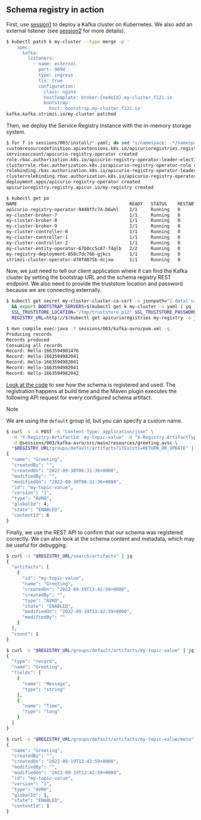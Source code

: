 ## Schema registry in action

First, use [session1](/sessions/001) to deploy a Kafka cluster on Kubernetes.
We also add an external listener (see [session2](/sessions/002) for more details).

```sh
$ kubectl patch k my-cluster --type merge -p '
    spec:
      kafka:
        listeners:
          - name: external
            port: 9094
            type: ingress
            tls: true
            configuration:
              class: nginx
              hostTemplate: broker-{nodeId}.my-cluster.f12i.io
              bootstrap:
                host: bootstrap.my-cluster.f12i.io'
kafka.kafka.strimzi.io/my-cluster patched
```

Then, we deploy the Service Registry instance with the in-memory storage system.

```sh
$ for f in sessions/003/install/*.yaml; do sed "s/namespace: .*/namespace: $NAMESPACE/g" $f | kubectl create -f - ; done
customresourcedefinition.apiextensions.k8s.io/apicurioregistries.registry.apicur.io created
serviceaccount/apicurio-registry-operator created
role.rbac.authorization.k8s.io/apicurio-registry-operator-leader-election-role created
clusterrole.rbac.authorization.k8s.io/apicurio-registry-operator-role created
rolebinding.rbac.authorization.k8s.io/apicurio-registry-operator-leader-election-rolebinding created
clusterrolebinding.rbac.authorization.k8s.io/apicurio-registry-operator-rolebinding created
deployment.apps/apicurio-registry-operator created
apicurioregistry.registry.apicur.io/my-registry created

$ kubectl get po
NAME                                          READY   STATUS    RESTARTS   AGE
apicurio-registry-operator-9448ffc74-b6whl    1/1     Running   0          69s
my-cluster-broker-7                           1/1     Running   0          4m54s
my-cluster-broker-8                           1/1     Running   0          4m27s
my-cluster-broker-9                           1/1     Running   0          5m19s
my-cluster-controller-0                       1/1     Running   0          7m32s
my-cluster-controller-1                       1/1     Running   0          7m32s
my-cluster-controller-2                       1/1     Running   0          7m32s
my-cluster-entity-operator-67b8cc5c87-74qlb   2/2     Running   0          6m59s
my-registry-deployment-858c7dc76b-gjkcs       1/1     Running   0          66s
strimzi-cluster-operator-d78fd875b-dcjxw      1/1     Running   0          8m36s
```

Now, we just need to tell our client application where it can find the Kafka cluster by setting the bootstrap URL and the schema registry REST endpoint.
We also need to provide the truststore location and password because we are connecting externally.

```sh
$ kubectl get secret my-cluster-cluster-ca-cert -o jsonpath="{.data['ca\.p12']}" | base64 -d >/tmp/truststore.p12 \
  && export BOOTSTRAP_SERVERS=$(kubectl get k my-cluster -o yaml | yq '.status.listeners.[] | select(.name == "external").bootstrapServers') \
  SSL_TRUSTSTORE_LOCATION="/tmp/truststore.p12" SSL_TRUSTSTORE_PASSWORD=$(kubectl get secret my-cluster-cluster-ca-cert -o jsonpath="{.data['ca\.password']}" | base64 -d) \
  REGISTRY_URL=http://$(kubectl get apicurioregistries my-registry -o jsonpath="{.status.info.host}")/apis/registry/v2 TOPIC_NAME="my-topic" ARTIFACT_GROUP="default"

$ mvn compile exec:java -f sessions/003/kafka-avro/pom.xml -q
Producing records
Records produced
Consuming all records
Record: Hello-1663594981476
Record: Hello-1663594982041
Record: Hello-1663594982041
Record: Hello-1663594982041
Record: Hello-1663594982042
```

[Look at the code](/sessions/003/kafka-avro/src/main/java/it/fvaleri/example/Main.java) to see how the schema is registered and used.
The registration happens at build time and the Maven plugin executes the following API request for every configured schema artifact.

> [!NOTE]  
> We are using the `default` group id, but you can specify a custom name.

```sh
$ curl -s -X POST -H "Content-Type: application/json" \
  -H "X-Registry-ArtifactId: my-topic-value" -H "X-Registry-ArtifactType: AVRO" \
  -d @sessions/003/kafka-avro/src/main/resources/greeting.avsc \
  "$REGISTRY_URL/groups/default/artifacts?ifExists=RETURN_OR_UPDATE" | jq
{
  "name": "Greeting",
  "createdBy": "",
  "createdOn": "2022-09-30T06:31:36+0000",
  "modifiedBy": "",
  "modifiedOn": "2022-09-30T06:31:36+0000",
  "id": "my-topic-value",
  "version": "1",
  "type": "AVRO",
  "globalId": 4,
  "state": "ENABLED",
  "contentId": 6
}
```

Finally, we use the REST API to confirm that our schema was registered correctly.
We can also look at the schema content and metadata, which may be useful for debugging.

```sh
$ curl -s "$REGISTRY_URL/search/artifacts" | jq
{
  "artifacts": [
    {
      "id": "my-topic-value",
      "name": "Greeting",
      "createdOn": "2022-09-19T13:42:59+0000",
      "createdBy": "",
      "type": "AVRO",
      "state": "ENABLED",
      "modifiedOn": "2022-09-19T13:42:59+0000",
      "modifiedBy": ""
    }
  ],
  "count": 1
}

$ curl -s "$REGISTRY_URL/groups/default/artifacts/my-topic-value" | jq
{
  "type": "record",
  "name": "Greeting",
  "fields": [
    {
      "name": "Message",
      "type": "string"
    },
    {
      "name": "Time",
      "type": "long"
    }
  ]
}

$ curl -s "$REGISTRY_URL/groups/default/artifacts/my-topic-value/meta" | jq
{
  "name": "Greeting",
  "createdBy": "",
  "createdOn": "2022-09-19T13:42:59+0000",
  "modifiedBy": "",
  "modifiedOn": "2022-09-19T13:42:59+0000",
  "id": "my-topic-value",
  "version": "1",
  "type": "AVRO",
  "globalId": 1,
  "state": "ENABLED",
  "contentId": 1
}
```
